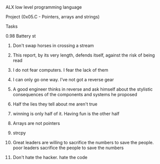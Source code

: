 ALX low level programming language

Project (0x05.C - Pointers, arrays and strings)

Tasks

0.98 Battery st

1. Don't swap horses in crossing a stream

2. This report, by its very length, defends itself, against the risk of being read

3. I do not fear computers. I fear the lack of them

4. I can only go one way. I've not got a reverse gear

5. A good engineer thinks in reverse and ask himself about the stylistic consequences of the components and systems he proposed

6. Half the lies they tell about me aren't true

7. winning is only half of it. Having fun is the other half

8. Arrays are not pointers

9. strcpy

10. Great leaders are willing to sacrifice the numbers to save the people. poor leaders sacrifice the people to save the numbers

11. Don't hate the hacker. hate the code
